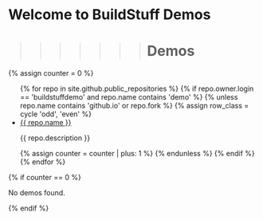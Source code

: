 # Welcome to BuildStuff Demos

>>>>>>> # Demos

<style>
.odd {
  background-color: #f9f9f9;
}

.even {
  background-color: #e0e0e0;
}
</style>


{% assign counter = 0 %}

<ul>
{% for repo in site.github.public_repositories %}
  {% if repo.owner.login == 'buildstuffdemo' and repo.name contains 'demo' %}
    {% unless repo.name contains 'github.io' or repo.fork %}
      {% assign row_class = cycle 'odd', 'even' %}
      <li class="{{ row_class }}">
        <a href="https://buildstuffdemo.github.io/{{ repo.name }}">{{ repo.name }}</a>
        <p class="repo-description">{{ repo.description }}</p>
      </li>
      {% assign counter = counter | plus: 1 %}
    {% endunless %}
  {% endif %}
{% endfor %}
</ul>
{% if counter == 0 %}
  <p>No demos found.</p>
{% endif %}
